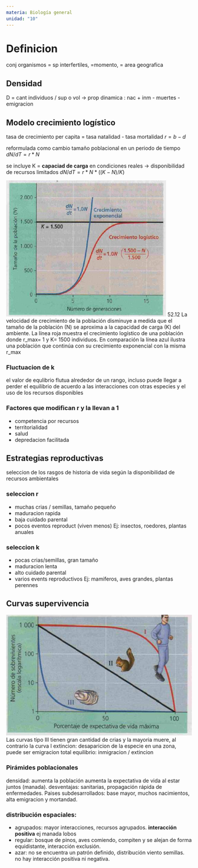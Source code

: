 ```yaml
---
materia: Biología general
unidad: "10"
---
```

# Definicion
conj organismos = sp interfertiles, =momento, = area geografica

## Densidad 
D = cant individuos / sup o vol -> prop dinamica : nac + inm - muertes - emigracion

## Modelo crecimiento logístico
tasa de crecimiento per capita = tasa natalidad - tasa mortalidad
 $r = b - d$
 
reformulada como cambio tamaño poblacional en un periodo de tiempo
$dN/dT = r * N$

se incluye K = **capaciad de carga** en condiciones reales -> disponibilidad de recursos limitados
 $dN / dT = r * N *((K-N) / K)$
 
![52.12-cre-logistico](attachments/52.12-cre-logistico.png)
52.12 La velocidad de crecimiento de la población disminuye a medida que el tamaño de la población (N) se aproxima a la capacidad de carga (K) del ambiente. La línea roja muestra el crecimiento logístico de una población donde r_max= 1 y K= 1500 individuos. En comparación  la línea azul ilustra una población que continúa con su crecimiento exponencial con la misma r_max
### Fluctuacion de k
el valor de equlibrio flutua alrededor de un rango, incluso puede llegar a perder el equilibrio de acuerdo a las interacciones con otras especies y el uso de los recursos disponibles
### Factores que modifican r y la llevan a 1
- competencia por recursos
- territorialidad 
- salud
- depredacion facilitada

## Estrategias reproductivas
seleccion de los rasgos de historia de vida según la disponibilidad de recursos ambientales
### seleccion r
- muchas crias / semillas, tamaño pequeño
- maduracion rapida
- baja cuidado parental
- pocos eventos reproduct (viven menos)
Ej: insectos, roedores, plantas anuales
### seleccion k
- pocas crias/semillas, gran tamaño
- maduracion lenta
- alto cuidado parental
- varios events reproductivos
Ej: mamiferos, aves grandes, plantas perennes

## Curvas supervivencia
![52.5-curvas-supervivencia](attachments/52.5-curvas-supervivencia.png)
Las curvas tipo III tienen gran cantidad de crias y la mayoria muere, al contrario la curva I
extincion: desaparicion de la especie en una zona, puede ser emigracion total
equilibrio: inmigracion / extincion

### Pirámides poblacionales
densidad: aumenta la población aumenta la expectativa de vida al estar juntos (manada). desventajas: sanitarias, propagación rápida de enfermedades.
Paises subdesarrollados: base mayor, muchos nacimientos, alta emigracion y mortandad.

### distribución espaciales:
- agrupados: mayor interacciones, recursos agrupados. **interacción positiva** ej manada lobos
- regular: bosque de pinos, aves comiendo, compiten y se alejan de forma equidistante, interacción exclusión.
- azar: no se encuentra un patrón definido, distribución viento semillas. no hay interacción positiva ni negativa.
